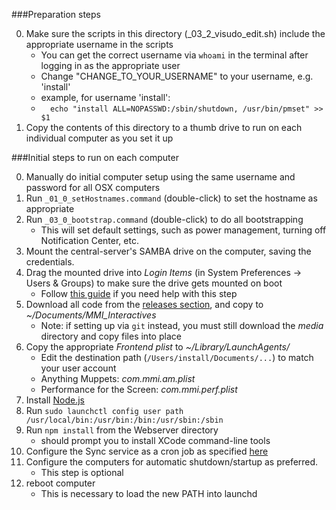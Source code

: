 ###Preparation steps

0. Make sure the scripts in this directory (_03_2_visudo_edit.sh) include the appropriate username in the scripts
   - You can get the correct username via `whoami` in the terminal after logging in as the appropriate user
   - Change "CHANGE_TO_YOUR_USERNAME" to your username, e.g. 'install'
   - example, for username 'install':
   - ```  echo "install ALL=NOPASSWD:/sbin/shutdown, /usr/bin/pmset" >> $1```
0. Copy the contents of this directory to a thumb drive to run on each individual computer as you set it up

###Initial steps to run on each computer

0. Manually do initial computer setup using the same username and password for all OSX computers
0. Run ```_01_0_setHostnames.command``` (double-click) to set the hostname as appropriate
0. Run ```_03_0_bootstrap.command``` (double-click) to do all bootstrapping
   - This will set default settings, such as power management, turning off Notification Center, etc.
0. Mount the central-server's SAMBA drive on the computer, saving the credentials.
0. Drag the mounted drive into _Login Items_ (in System Preferences -> Users & Groups) to make sure the drive gets mounted on boot
   - Follow [this guide](https://www.tekrevue.com/tip/automatically-connect-network-drive/) if you need help with this step
0. Download all code from the [releases section](https://github.com/wearecollins/MMI_Interactives/releases), and copy to _~/Documents/MMI_Interactives_
   - Note: if setting up via `git` instead, you must still download the _media_ directory and copy files into place
0. Copy the appropriate _Frontend plist_ to _~/Library/LaunchAgents/_
   - Edit the destination path (`/Users/install/Documents/...`) to match your user account
   - Anything Muppets: _com.mmi.am.plist_
   - Performance for the Screen: _com.mmi.perf.plist_
0. Install [Node.js](https://nodejs.org/en/download/)
0. Run `sudo launchctl config user path /usr/local/bin:/usr/bin:/bin:/usr/sbin:/sbin`
0. Run `npm install` from the Webserver directory
   - should prompt you to install XCode command-line tools
0. Configure the Sync service as a cron job as specified [here](../../Sync/README.md#setup)
0. Configure the computers for automatic shutdown/startup as preferred.
   - This step is optional
0. reboot computer
   - This is necessary to load the new PATH into launchd
